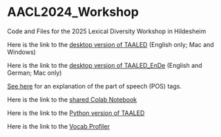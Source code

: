 # AACL2024_Workshop

Code and Files for the 2025 Lexical Diversity Workshop in Hildesheim

Here is the link to the <a href="https://www.linguisticanalysistools.org/taaled.html" target="_blank">desktop version of TAALED</a> (English only; Mac and Windows)

Here is the link to the <a href="https://drive.google.com/file/d/1UfmldZ_vE3bpsmxR6RXMNEOytw_OI-lH/view?usp=sharing" target="_blank">desktop version of TAALED_EnDe</a> (English and German; Mac only)

<a href="https://universaldependencies.org/u/pos/" target="_blank">See here</a> for an explanation of the part of speech (POS) tags.

Here is the link to the <a href="https://colab.research.google.com/drive/1Oj4WhQ7WqQOe5puU4MbiqghxLhD_s7f-?usp=sharing" target="_blank">shared Colab Notebook</a>


Here is the link to the <a href="https://lcr-ads-lab.github.io/TAALED/" target="_blank">Python version of TAALED</a>

Here is the link to the <a href="https://www.lextutor.ca/vp/comp/" target="_blank">Vocab Profiler</a>

